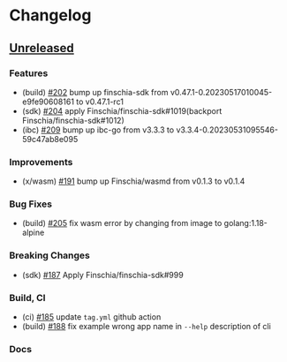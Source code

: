 <!--
Guiding Principles:

Changelogs are for humans, not machines.
There should be an entry for every single version.
The same types of changes should be grouped.
Versions and sections should be linkable.
The latest version comes first.
The release date of each version is displayed.
Mention whether you follow Semantic Versioning.

Usage:

Change log entries are to be added to the Unreleased section under the
appropriate stanza (see below). Each entry should ideally include a tag and
the Github issue reference in the following format:

* (<tag>) \#<issue-number> message

The issue numbers will later be link-ified during the release process so you do
not have to worry about including a link manually, but you can if you wish.

Types of changes (Stanzas):

"Features" for new features.
"Improvements" for changes in existing functionality.
"Deprecated" for soon-to-be removed features.
"Bug Fixes" for any bug fixes.
"Client Breaking" for breaking CLI commands and REST routes.
"State Machine Breaking" for breaking the AppState

Ref: https://keepachangelog.com/en/1.0.0/
-->

# Changelog

## [Unreleased]

### Features
* (build) [\#202](https://github.com/Finschia/finschia/pull/202) bump up finschia-sdk from v0.47.1-0.20230517010045-e9fe90608161 to v0.47.1-rc1
* (sdk) [\#204](https://github.com/Finschia/finschia/pull/204) apply Finschia/finschia-sdk#1019(backport Finschia/finschia-sdk#1012)
* (ibc) [\#209](https://github.com/Finschia/finschia/pull/209) bump up ibc-go from v3.3.3 to v3.3.4-0.20230531095546-59c47ab8e095

### Improvements
* (x/wasm) [\#191](https://github.com/Finschia/finschia/pull/191) bump up Finschia/wasmd from v0.1.3 to v0.1.4

### Bug Fixes
* (build) [\#205](https://github.com/Finschia/finschia/pull/205) fix wasm error by changing from image to golang:1.18-alpine

### Breaking Changes
* (sdk) [\#187](https://github.com/finschia/finschia/pull/187) Apply Finschia/finschia-sdk#999

### Build, CI
* (ci) [\#185](https://github.com/Finschia/finschia/pull/185) update `tag.yml` github action
* (build) [\#188](https://github.com/Finschia/finschia/pull/188) fix example wrong app name in `--help` description of cli

### Docs

<!-- Release links -->
[Unreleased]: https://github.com/Finschia/finschia/compare/v1.0.0...HEAD
